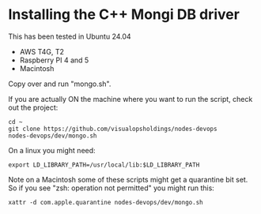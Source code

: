 
# Installing the C++ Mongi DB driver

This has been tested in Ubuntu 24.04
- AWS T4G, T2
- Raspberry PI 4 and 5
- Macintosh

Copy over and run "mongo.sh".

If you are actually ON the machine where you want to run the script, check out
the project:

```
cd ~
git clone https://github.com/visualopsholdings/nodes-devops
nodes-devops/dev/mongo.sh
```

On a linux you might need:

```
export LD_LIBRARY_PATH=/usr/local/lib:$LD_LIBRARY_PATH
```

Note on a Macintosh some of these scripts might get a quarantine bit set. So if you see
"zsh: operation not permitted" you might run this:

```
xattr -d com.apple.quarantine nodes-devops/dev/mongo.sh
```